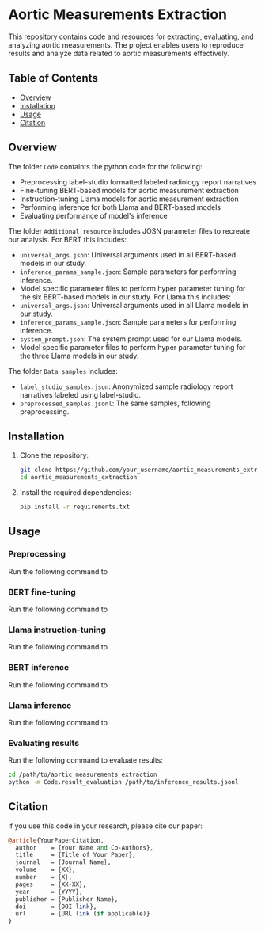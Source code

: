 # Aortic Measurements Extraction

This repository contains code and resources for extracting, evaluating, and analyzing aortic measurements. The project enables users to reproduce results and analyze data related to aortic measurements effectively.

## Table of Contents

- [Overview](#overview)
- [Installation](#installation)
- [Usage](#usage)
- [Citation](#citation)

## Overview

The folder `Code` containts the python code for the following:
- Preprocessing label-studio formatted labeled radiology report narratives
- Fine-tuning BERT-based models for aortic measurement extraction
- Instruction-tuning Llama models for aortic measurement extraction
- Performing inference for both Llama and BERT-based models
- Evaluating performance of model's inference 

The folder `Additional resource` includes JOSN parameter files to recreate our analysis.
For BERT this includes:
- `universal_args.json`: Universal arguments used in all BERT-based models in our study.
- `inference_params_sample.json`: Sample parameters for performing inference.
- Model specific parameter files to perform hyper parameter tuning for the six BERT-based models in our study.
For Llama this includes:
- `universal_args.json`: Universal arguments used in all Llama models in our study.
- `inference_params_sample.json`: Sample parameters for performing inference.
- `system_prompt.json`: The system prompt used for our Llama models.
- Model specific parameter files to perform hyper parameter tuning for the three Llama models in our study.

The folder `Data samples` includes:
- `label_studio_samples.json`: Anonymized sample radiology report narratives labeled using label-studio.
- `preprocessed_samples.jsonl`: The same samples, following preprocessing.

## Installation

1. Clone the repository:
   ```bash
   git clone https://github.com/your_username/aortic_measurements_extraction.git
   cd aortic_measurements_extraction
   ```

2. Install the required dependencies:
   ```bash
   pip install -r requirements.txt
   ```

## Usage

### Preprocessing
Run the following command to 

### BERT fine-tuning
Run the following command to 

### Llama instruction-tuning
Run the following command to 

### BERT inference
Run the following command to 


### Llama inference
Run the following command to 

### Evaluating results
Run the following command to evaluate results:
```bash
cd /path/to/aortic_measurements_extraction
python -m Code.result_evaluation /path/to/inference_results.jsonl
```

## Citation

If you use this code in your research, please cite our paper:

```perl
@article{YourPaperCitation,
  author    = {Your Name and Co-Authors},
  title     = {Title of Your Paper},
  journal   = {Journal Name},
  volume    = {XX},
  number    = {X},
  pages     = {XX-XX},
  year      = {YYYY},
  publisher = {Publisher Name},
  doi       = {DOI link},
  url       = {URL link (if applicable)}
}
```